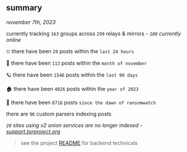 
## summary
_november 7th, 2023_

currently tracking `163` groups across `299` relays & mirrors - _`108` currently online_

⏲ there have been `20` posts within the `last 24 hours`

🦈 there have been `113` posts within the `month of november`

🪐 there have been `1546` posts within the `last 90 days`

🏚 there have been `4026` posts within the `year of 2023`

🦕 there have been `8716` posts `since the dawn of ransomwatch`

there are `96` custom parsers indexing posts

_`20` sites using v2 onion services are no longer indexed - [support.torproject.org](https://support.torproject.org/onionservices/v2-deprecation/)_

> see the project [README](https://github.com/joshhighet/ransomwatch#ransomwatch--) for backend technicals
